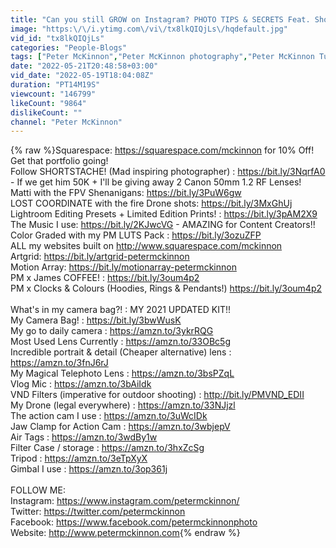```yaml
---
title: "Can you still GROW on Instagram? PHOTO TIPS & SECRETS Feat. Shortstache"
image: "https:\/\/i.ytimg.com\/vi\/tx8lkQIQjLs\/hqdefault.jpg"
vid_id: "tx8lkQIQjLs"
categories: "People-Blogs"
tags: ["Peter McKinnon","Peter McKinnon photography","Peter McKinnon Tutorials"]
date: "2022-05-21T20:48:58+03:00"
vid_date: "2022-05-19T18:04:08Z"
duration: "PT14M19S"
viewcount: "146799"
likeCount: "9864"
dislikeCount: ""
channel: "Peter McKinnon"
---
```

{% raw %}Squarespace: <a rel="nofollow" target="blank" href="https://squarespace.com/mckinnon">https://squarespace.com/mckinnon</a> for 10% Off! Get that portfolio going! <br />Follow SHORTSTACHE! (Mad inspiring photographer) : <a rel="nofollow" target="blank" href="https://bit.ly/3NqrfA0">https://bit.ly/3NqrfA0</a> - If we get him 50K + I'll be giving away 2 Canon 50mm 1.2 RF Lenses! <br />Matti with the FPV Shenanigans: <a rel="nofollow" target="blank" href="https://bit.ly/3PuW6gw">https://bit.ly/3PuW6gw</a><br />LOST COORDINATE with the fire Drone shots: <a rel="nofollow" target="blank" href="https://bit.ly/3MxGhUj">https://bit.ly/3MxGhUj</a><br />Lightroom Editing Presets + Limited Edition Prints! : <a rel="nofollow" target="blank" href="https://bit.ly/3pAM2X9">https://bit.ly/3pAM2X9</a><br />The Music I use: <a rel="nofollow" target="blank" href="https://bit.ly/2KJwcVG">https://bit.ly/2KJwcVG</a> - AMAZING for Content Creators!!<br />Color Graded with my PM LUTS Pack : <a rel="nofollow" target="blank" href="https://bit.ly/3ozuZFP">https://bit.ly/3ozuZFP</a><br />ALL my websites built on <a rel="nofollow" target="blank" href="http://www.squarespace.com/mckinnon">http://www.squarespace.com/mckinnon</a><br />Artgrid: <a rel="nofollow" target="blank" href="https://bit.ly/artgrid-petermckinnon">https://bit.ly/artgrid-petermckinnon</a><br />Motion Array: <a rel="nofollow" target="blank" href="https://bit.ly/motionarray-petermckinnon">https://bit.ly/motionarray-petermckinnon</a><br />PM x James COFFEE! : <a rel="nofollow" target="blank" href="https://bit.ly/3oum4p2">https://bit.ly/3oum4p2</a><br />PM x Clocks &amp; Colours (Hoodies, Rings &amp; Pendants!) <a rel="nofollow" target="blank" href="https://bit.ly/3oum4p2">https://bit.ly/3oum4p2</a><br /><br />What's in my camera bag?! : MY 2021 UPDATED KIT!!<br />My Camera Bag! : <a rel="nofollow" target="blank" href="https://bit.ly/3bwWusK">https://bit.ly/3bwWusK</a><br />My go to daily camera : <a rel="nofollow" target="blank" href="https://amzn.to/3ykrRQG">https://amzn.to/3ykrRQG</a><br />Most Used Lens Currently : <a rel="nofollow" target="blank" href="https://amzn.to/33OBc5g">https://amzn.to/33OBc5g</a> <br />Incredible portrait &amp; detail (Cheaper alternative) lens : <a rel="nofollow" target="blank" href="https://amzn.to/3fnJ6rJ">https://amzn.to/3fnJ6rJ</a><br />My Magical Telephoto Lens : <a rel="nofollow" target="blank" href="https://amzn.to/3bsPZqL">https://amzn.to/3bsPZqL</a><br />Vlog Mic : <a rel="nofollow" target="blank" href="https://amzn.to/3bAiIdk">https://amzn.to/3bAiIdk</a><br />VND Filters (imperative for outdoor shooting) : <a rel="nofollow" target="blank" href="http://bit.ly/PMVND_EDII">http://bit.ly/PMVND_EDII</a><br />My Drone (legal everywhere) : <a rel="nofollow" target="blank" href="https://amzn.to/33NJjzl">https://amzn.to/33NJjzl</a><br />The action cam I use : <a rel="nofollow" target="blank" href="https://amzn.to/3uWcIDk">https://amzn.to/3uWcIDk</a><br />Jaw Clamp for Action Cam : <a rel="nofollow" target="blank" href="https://amzn.to/3wbjepV">https://amzn.to/3wbjepV</a><br />Air Tags : <a rel="nofollow" target="blank" href="https://amzn.to/3wdBy1w">https://amzn.to/3wdBy1w</a><br />Filter Case / storage  : <a rel="nofollow" target="blank" href="https://amzn.to/3hxZcSg">https://amzn.to/3hxZcSg</a><br />Tripod : <a rel="nofollow" target="blank" href="https://amzn.to/3eTpXyX">https://amzn.to/3eTpXyX</a><br />Gimbal I use : <a rel="nofollow" target="blank" href="https://amzn.to/3op361j">https://amzn.to/3op361j</a><br /><br />FOLLOW ME: <br />Instagram: <a rel="nofollow" target="blank" href="https://www.instagram.com/petermckinnon/">https://www.instagram.com/petermckinnon/</a><br />Twitter: <a rel="nofollow" target="blank" href="https://twitter.com/petermckinnon">https://twitter.com/petermckinnon</a><br />Facebook: <a rel="nofollow" target="blank" href="https://www.facebook.com/petermckinnonphoto">https://www.facebook.com/petermckinnonphoto</a><br />Website: <a rel="nofollow" target="blank" href="http://www.petermckinnon.com">http://www.petermckinnon.com</a>{% endraw %}

